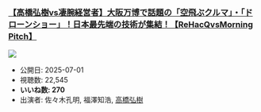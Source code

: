 ### [【高橋弘樹vs凄腕経営者】大阪万博で話題の「空飛ぶクルマ」・「ドローンショー」！日本最先端の技術が集結！【ReHacQvsMorning Pitch】](https://www.youtube.com/watch?v=w15LSyBqLew)
[![](https://img.youtube.com/vi/w15LSyBqLew/sddefault.jpg)](https://www.youtube.com/watch?v=w15LSyBqLew)
-   公開日: 2025-07-01
-   視聴数: 22,545
-   **いいね数: 270**
-   出演者: 佐々木孔明, 福澤知浩, [高橋弘樹](/rehacq_fan/people/高橋弘樹 "wikilink")
